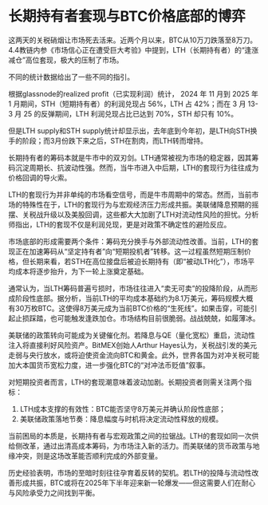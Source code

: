 # 长期持有者套现与BTC价格底部的博弈

这两天的关税硝烟让市场死去活来。近两个月以来，BTC从10万刀跌落至8万刀。4.4教链内参《市场信心正在遭受巨大考验》中提到，LTH（长期持有者）的“逢涨减仓”高位套现，极大的压制了市场。

不同的统计数据给出了一些不同的指引。

根据glassnode的realized profit（已实现利润）统计， 2024 年 11 月到 2025 年 1 月期间，STH（短期持有者）的利润兑现占 56%，LTH 占 42%；而在 3 月 13-3 月 25 的反弹期间，LTH 利润兑现占比已达到 70%，STH 却只有 10%。 

但是LTH supply和STH supply统计却显示出，去年底到今年初，是LTH向STH换手的阶段；而3月份跌下来之后，STH在割肉，而LTH转而增持。

长期持有者的筹码本就是牛市中的双刃剑。LTH通常被视为市场的稳定器，因其筹码沉淀周期长、抗波动性强。然而，当牛市进入中后期，LTH的套现行为往往成为价格回调的导火索。

LTH的套现行为并非单纯的市场看空信号，而是牛市周期中的常态。然而，当前市场的特殊性在于，LTH的套现行为与宏观经济压力形成共振。美联储降息预期的摇摆、关税战升级以及美股回调，这些都大大加剧了LTH对流动性风险的担忧。分析师指出，LTH的套现不仅是利润兑现，更是对政策不确定性的避险反应。

市场底部的形成需要两个条件：筹码充分换手与外部流动性改善。当前，LTH的套现正在加速筹码从“坚定持有者”向“短期投机者”转移。这一过程虽然短期压制价格，但长期来看，若STH在高位接盘后被迫长期持有（即“被动LTH化”），市场平均成本将逐步抬升，为下一轮上涨奠定基础。

通常认为，当LTH筹码普遍亏损时，市场往往进入“卖无可卖”的投降阶段，从而形成阶段性底部。据分析，当前LTH的平均成本基础约为8.1万美元，筹码规模大概有30万枚BTC。这使得8万美元成为当前BTC价格的“生死线”。如果击穿，可能引起止损踩踏，也可能触发逢跌加仓。市场结构目前很脆弱。战战兢兢，如履薄冰。

美联储的政策转向可能成为关键催化剂。若降息与QE（量化宽松）重启，流动性注入将直接利好风险资产。BitMEX创始人Arthur Hayes认为，关税战引发的美元走弱与央行放水，或将迫使资金流向BTC和黄金。此外，世界各国为对冲关税可能加大本国货币宽松力度，进一步强化BTC的“对冲法币贬值”叙事。

对短期投资者而言，LTH的套现潮意味着波动加剧。长期投资者则需关注两个指标：

1. LTH成本支撑的有效性：BTC能否坚守8万美元并确认阶段性底部；
2. 美联储政策落地节奏：降息幅度与时机将决定流动性释放的规模。

当前困局的本质是，长期持有者与宏观政策之间的拉锯战。LTH的套现如同一次供给侧改革，通过出清高成本筹码，为市场注入新的活力。而美联储的货币政策与地缘冲突，则是这场改革能否顺利完成的外部变量。

历史经验表明，市场的至暗时刻往往孕育着反转的契机。若LTH的投降与流动性改善形成共振，BTC或将在2025年下半年迎来新一轮爆发——但这需要人们在耐心与风险承受力之间找到平衡。
